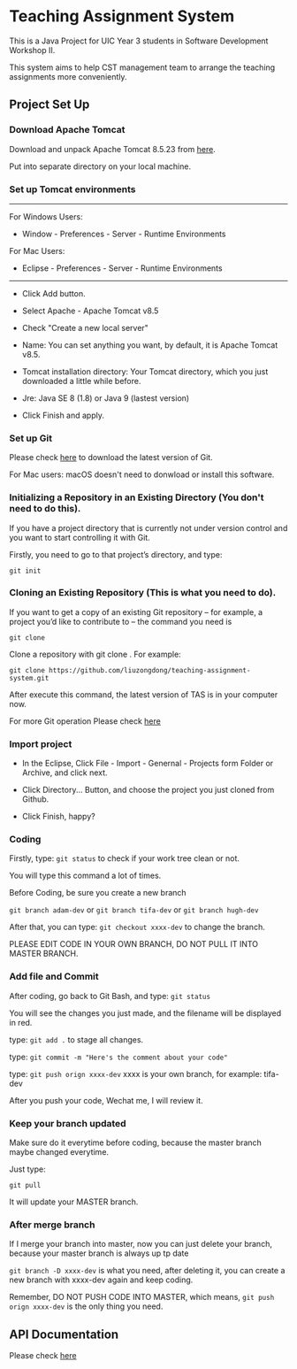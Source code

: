 # Teaching Assignment System
This is a Java Project for UIC Year 3 students in Software Development Workshop II.

This system aims to help CST management team to arrange the teaching assignments more conveniently.

## Project Set Up
### Download Apache Tomcat

Download and unpack Apache Tomcat 8.5.23 from 
[here](http://mirrors.tuna.tsinghua.edu.cn/apache/tomcat/tomcat-8/v8.5.23/bin/apache-tomcat-8.5.23.zip). 

Put into separate directory on your local machine.

### Set up Tomcat environments
---

For Windows Users:
* Window - Preferences - Server - Runtime Environments

For Mac Users:
* Eclipse - Preferences - Server - Runtime Environments
---


* Click Add button.

* Select Apache - Apache Tomcat v8.5

* Check "Create a new local server"

* Name: You can set anything you want, by default, it is Apache Tomcat v8.5.

* Tomcat installation directory: Your Tomcat directory, which you just downloaded a little while before.

* Jre: Java SE 8 (1.8) or Java 9 (lastest version)

* Click Finish and apply.

### Set up Git

Please check [here](https://git-scm.com/downloads) to download the latest version of Git.

For Mac users: macOS doesn't need to donwload or install this software.

### Initializing a Repository in an Existing Directory (You don't need to do this).
If you have a project directory that is currently not under version control and you want to start controlling it with Git.

Firstly, you need to go to that project’s directory, and type:

`git init`

### Cloning an Existing Repository (This is what you need to do).
If you want to get a copy of an existing Git repository – for example,
a project you’d like to contribute to – the command you need is

`git clone`

Clone a repository with git clone <url>. For example:

`git clone https://github.com/liuzongdong/teaching-assignment-system.git`

After execute this command, the latest version of TAS is in your computer now.

For more Git operation Please check [here](https://guides.github.com/)

### Import project

* In the Eclipse, Click File - Import - Genernal - Projects form Folder or Archive, and click next.

* Click Directory... Button, and choose the project you just cloned from Github.

* Click Finish, happy?

### Coding

Firstly, type: `git status` to check if your work tree clean or not.

You will type this command a lot of times.

Before Coding, be sure you create a new branch

`git branch adam-dev` or `git branch tifa-dev` or `git branch hugh-dev`

After that, you can type: `git checkout xxxx-dev` to change the branch. 

PLEASE EDIT CODE IN YOUR OWN BRANCH, DO NOT PULL IT INTO MASTER BRANCH.

### Add file and Commit

After coding, go back to Git Bash, and type: `git status`

You will see the changes you just made, and the filename will be displayed in red.

type: `git add .` to stage all changes.

type: `git commit -m "Here's the comment about your code"`

type: `git push orign xxxx-dev` xxxx is your own branch, for example: tifa-dev

After you push your code, Wechat me, I will review it.

### Keep your branch updated

Make sure do it everytime before coding, because the master branch maybe changed everytime.

Just type:

`git pull`

It will update your MASTER branch.

### After merge branch

If I merge your branch into master, now you can just delete your branch, because your master branch is always up tp date

`git branch -D xxxx-dev` is what you need, after deleting it, you can create a new branch with xxxx-dev again and keep coding.

Remember, DO NOT PUSH CODE INTO MASTER, which means, `git push orign xxxx-dev` is the only thing you need.

## API Documentation

Please check [here](http://111.121.193.214)
